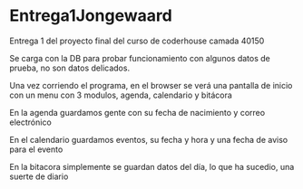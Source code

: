 # Entrega1Jongewaard
Entrega 1 del proyecto final del curso de coderhouse camada 40150

Se carga con la DB para probar funcionamiento con algunos datos de prueba, no son datos delicados.

Una vez corriendo el programa, en el browser se verá una pantalla de inicio con un menu con 3 modulos, agenda, calendario y bitácora

En la agenda guardamos gente con su fecha de nacimiento y correo electrónico

En el calendario guardamos eventos, su fecha y hora y una fecha de aviso para el evento

En la bitacora simplemente se guardan datos del día, lo que ha sucedio, una suerte de diario

